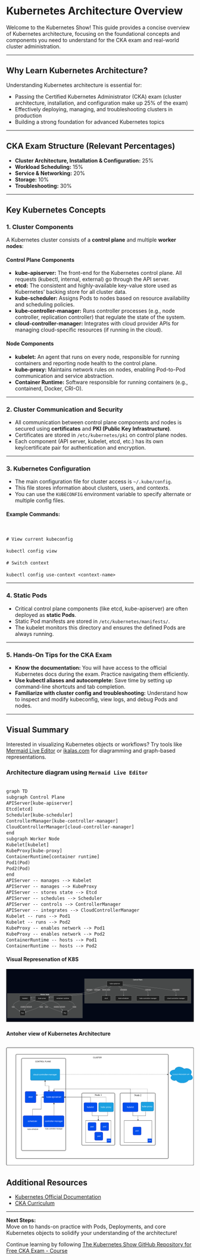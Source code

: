 # Kubernetes Architecture Overview

Welcome to the Kubernetes Show! This guide provides a concise overview of Kubernetes architecture, focusing on the foundational concepts and components you need to understand for the CKA exam and real-world cluster administration.

---

## Why Learn Kubernetes Architecture?

Understanding Kubernetes architecture is essential for:
- Passing the Certified Kubernetes Administrator (CKA) exam (cluster architecture, installation, and configuration make up 25% of the exam)
- Effectively deploying, managing, and troubleshooting clusters in production
- Building a strong foundation for advanced Kubernetes topics

---

## CKA Exam Structure (Relevant Percentages)

- **Cluster Architecture, Installation & Configuration:** 25%
- **Workload Scheduling:** 15%
- **Service & Networking:** 20%
- **Storage:** 10%
- **Troubleshooting:** 30%

---

## Key Kubernetes Concepts

### 1. **Cluster Components**

A Kubernetes cluster consists of a **control plane** and multiple **worker nodes**:

#### **Control Plane Components**
- **kube-apiserver:** The front-end for the Kubernetes control plane. All requests (kubectl, internal, external) go through the API server.
- **etcd:** The consistent and highly-available key-value store used as Kubernetes’ backing store for all cluster data.
- **kube-scheduler:** Assigns Pods to nodes based on resource availability and scheduling policies.
- **kube-controller-manager:** Runs controller processes (e.g., node controller, replication controller) that regulate the state of the system.
- **cloud-controller-manager:** Integrates with cloud provider APIs for managing cloud-specific resources (if running in the cloud).

#### **Node Components**
- **kubelet:** An agent that runs on every node, responsible for running containers and reporting node health to the control plane.
- **kube-proxy:** Maintains network rules on nodes, enabling Pod-to-Pod communication and service abstraction.
- **Container Runtime:** Software responsible for running containers (e.g., containerd, Docker, CRI-O).

---

### 2. **Cluster Communication and Security**

- All communication between control plane components and nodes is secured using **certificates** and **PKI (Public Key Infrastructure)**.
- Certificates are stored in `/etc/kubernetes/pki` on control plane nodes.
- Each component (API server, kubelet, etcd, etc.) has its own key/certificate pair for authentication and encryption.

---

### 3. **Kubernetes Configuration**

- The main configuration file for cluster access is `~/.kube/config`.
- This file stores information about clusters, users, and contexts.
- You can use the `KUBECONFIG` environment variable to specify alternate or multiple config files.

#### Example Commands:
```


# View current kubeconfig

kubectl config view

# Switch context

kubectl config use-context <context-name>

```

---

### 4. **Static Pods**

- Critical control plane components (like etcd, kube-apiserver) are often deployed as **static Pods**.
- Static Pod manifests are stored in `/etc/kubernetes/manifests/`.
- The kubelet monitors this directory and ensures the defined Pods are always running.

---

### 5. **Hands-On Tips for the CKA Exam**

- **Know the documentation:** You will have access to the official Kubernetes docs during the exam. Practice navigating them efficiently.
- **Use kubectl aliases and autocomplete:** Save time by setting up command-line shortcuts and tab completion.
- **Familiarize with cluster config and troubleshooting:** Understand how to inspect and modify kubeconfig, view logs, and debug Pods and nodes.

---

## Visual Summary

Interested in visualizing Kubernetes objects or workflows? Try tools like [Mermaid Live Editor](https://mermaid.live/) or [ikalas.com](https://ikalas.com/) for diagramming and graph-based representations.

### Architecture diagram using `Mermaid Live Editor`

```

graph TD
subgraph Control Plane
APIServer[kube-apiserver]
Etcd[etcd]
Scheduler[kube-scheduler]
ControllerManager[kube-controller-manager]
CloudControllerManager[cloud-controller-manager]
end
subgraph Worker Node
Kubelet[kubelet]
KubeProxy[kube-proxy]
ContainerRuntime[container runtime]
Pod1(Pod)
Pod2(Pod)
end
APIServer -- manages --> Kubelet
APIServer -- manages --> KubeProxy
APIServer -- stores state --> Etcd
APIServer -- schedules --> Scheduler
APIServer -- controls --> ControllerManager
APIServer -- integrates --> CloudControllerManager
Kubelet -- runs --> Pod1
Kubelet -- runs --> Pod2
KubeProxy -- enables network --> Pod1
KubeProxy -- enables network --> Pod2
ContainerRuntime -- hosts --> Pod1
ContainerRuntime -- hosts --> Pod2

```

#### Visual Represenation of K8S
![K8s_Architecture](../static/images/K8s_Architecture.png)

#### Antoher view of Kubernetes Architecture
![K8S_Arch](../static/images/kubernetes-cluster-architecture.svg)
---

## Additional Resources

- [Kubernetes Official Documentation](https://kubernetes.io/docs/home/)
- [CKA Curriculum](https://github.com/cncf/curriculum/blob/master/CKA_Curriculum_v1.32.pdf)


---

**Next Steps:**  
Move on to hands-on practice with Pods, Deployments, and core Kubernetes objects to solidify your understanding of the architecture!

Continue learning by following [The Kubernetes Show GitHub Repository for Free CKA Exam - Course](https://github.com/The-Kubernetes-Show/kubernetes/blob/main/Certified_Kubernetes_Administrator_CKA_Exam.md)